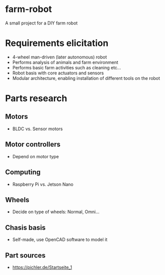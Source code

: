 # farm-robot
A small project for a DIY farm robot

# Requirements elicitation
- 4-wheel man-driven (later autonomous) robot
- Performs analysis of animals and farm environment
- Performs basic farm activities such as cleaning etc...
- Robot basis with core actuators and sensors
- Modular architecture, enabling installation of different tools on the robot


# Parts research
  ## Motors
  - BLDC vs. Sensor motors
    
  ## Motor controllers
  - Depend on motor type
    
  ## Computing 
  - Raspberry Pi vs. Jetson Nano
    
  ## Wheels
  - Decide on type of wheels: Normal, Omni...

  ## Chasis basis
  - Self-made, use OpenCAD software to model it

  ## Part sources
  - https://pichler.de/Startseite_1
